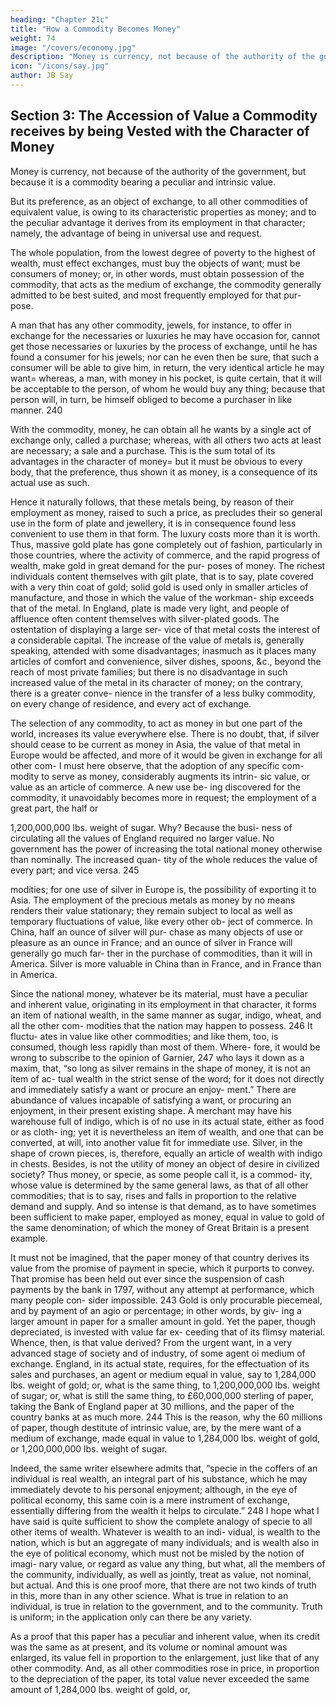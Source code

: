 ```yaml
---
heading: "Chapter 21c"
title: "How a Commodity Becomes Money"
weight: 74
image: "/covers/economy.jpg"
description: "Money is currency, not because of the authority of the government, but because it is a commodity bearing a peculiar and intrinsic value."
icon: "/icons/say.jpg"
author: JB Say
---
```




## Section 3: The Accession of Value a Commodity receives by being Vested with the Character of Money

Money is currency, not because of the authority of the government, but because it is a commodity bearing a peculiar and intrinsic value. 

But its preference, as an object of exchange, to all other commodities of equivalent value, is owing to its
characteristic properties as money; and to the peculiar advantage it derives from its employment in that character;
namely, the advantage of being in universal use and request.

The whole population, from the lowest degree of poverty to the highest of wealth, must effect exchanges, must buy the
objects of want; must be consumers of money; or, in other words, must obtain possession of the commodity, that acts as
the medium of exchange, the commodity generally admitted to be best suited, and most frequently employed for that pur-
pose. 

A man that has any other commodity, jewels, for instance, to offer in exchange for the necessaries or luxuries he may have occasion for, cannot get those necessaries or luxuries by the process of exchange, until he has found a consumer for his jewels; nor can he even then be sure, that such a consumer will be able to give him, in return, the very identical article he may want= whereas, a man, with money in his
pocket, is quite certain, that it will be acceptable to the person, of whom he would buy any thing; because that person
will, in turn, be himself obliged to become a purchaser in like
manner. 240 

With the commodity, money, he can obtain all he wants by a single act of exchange only, called a purchase; whereas, with all others two acts at least are necessary; a sale and a purchase. This is the sum total of its advantages in the
character of money= but it must be obvious to every body,
that the preference, thus shown it as money, is a consequence
of its actual use as such.

Hence it naturally follows, that these metals being, by reason of their employment as money, raised to such a price, as precludes their so general use in the form of plate and jewellery,
it is in consequence found less convenient to use them in that
form. The luxury costs more than it is worth. Thus, massive
gold plate has gone completely out of fashion, particularly in
those countries, where the activity of commerce, and the rapid
progress of wealth, make gold in great demand for the pur-
poses of money. The richest individuals content themselves
with gilt plate, that is to say, plate covered with a very thin
coat of gold; solid gold is used only in smaller articles of
manufacture, and those in which the value of the workman-
ship exceeds that of the metal. In England, plate is made very
light, and people of affluence often content themselves with
silver-plated goods. The ostentation of displaying a large ser-
vice of that metal costs the interest of a considerable capital.
The increase of the value of metals is, generally speaking,
attended with some disadvantages; inasmuch as it places many
articles of comfort and convenience, silver dishes, spoons,
&c., beyond the reach of most private families; but there is
no disadvantage in such increased value of the metal in its
character of money; on the contrary, there is a greater conve-
nience in the transfer of a less bulky commodity, on every
change of residence, and every act of exchange.

The selection of any commodity, to act as money in but one part of the world, increases its value everywhere else. There
is no doubt, that, if silver should cease to be current as money
in Asia, the value of that metal in Europe would be affected,
and more of it would be given in exchange for all other com-
I must here observe, that the adoption of any specific com-
modity to serve as money, considerably augments its intrin-
sic value, or value as an article of commerce. A new use be-
ing discovered for the commodity, it unavoidably becomes
more in request; the employment of a great part, the half or


1,200,000,000 lbs. weight of sugar. Why? Because the busi-
ness of circulating all the values of England required no larger
value. No government has the power of increasing the total
national money otherwise than nominally. The increased quan-
tity of the whole reduces the value of every part; and vice
versa. 245

modities; for one use of silver in Europe is, the possibility of
exporting it to Asia.
The employment of the precious metals as money by no means
renders their value stationary; they remain subject to local as
well as temporary fluctuations of value, like every other ob-
ject of commerce. In China, half an ounce of silver will pur-
chase as many objects of use or pleasure as an ounce in France;
and an ounce of silver in France will generally go much far-
ther in the purchase of commodities, than it will in America.
Silver is more valuable in China than in France, and in France than in America.

Since the national money, whatever be its material, must have
a peculiar and inherent value, originating in its employment
in that character, it forms an item of national wealth, in the
same manner as sugar, indigo, wheat, and all the other com-
modities that the nation may happen to possess. 246 It fluctu-
ates in value like other commodities; and like them, too, is
consumed, though less rapidly than most of them. Where-
fore, it would be wrong to subscribe to the opinion of
Garnier, 247 who lays it down as a maxim, that, “so long as
silver remains in the shape of money, it is not an item of ac-
tual wealth in the strict sense of the word; for it does not
directly and immediately satisfy a want or procure an enjoy-
ment.” There are abundance of values incapable of satisfying
a want, or procuring an enjoyment, in their present existing
shape. A merchant may have his warehouse full of indigo,
which is of no use in its actual state, either as food or as cloth-
ing; yet it is nevertheless an item of wealth, and one that can
be converted, at will, into another value fit for immediate
use. Silver, in the shape of crown pieces, is, therefore, equally
an article of wealth with indigo in chests. Besides, is not the
utility of money an object of desire in civilized society?
Thus money, or specie, as some people call it, is a commod-
ity, whose value is determined by the same general laws, as
that of all other commodities; that is to say, rises and falls in
proportion to the relative demand and supply. And so intense
is that demand, as to have sometimes been sufficient to make
paper, employed as money, equal in value to gold of the same
denomination; of which the money of Great Britain is a present
example.

It must not be imagined, that the paper money of that country
derives its value from the promise of payment in specie, which
it purports to convey. That promise has been held out ever
since the suspension of cash payments by the bank in 1797,
without any attempt at performance, which many people con-
sider impossible. 243 Gold is only procurable piecemeal, and
by payment of an agio or percentage; in other words, by giv-
ing a larger amount in paper for a smaller amount in gold. Yet
the paper, though depreciated, is invested with value far ex-
ceeding that of its flimsy material. Whence, then, is that value
derived? From the urgent want, in a very advanced stage of
society and of industry, of some agent oi medium of exchange.
England, in its actual state, requires, for the effectuation of
its sales and purchases, an agent or medium equal in value,
say to 1,284,000 lbs. weight of gold; or, what is the same
thing, to 1,200,000,000 lbs. weight of sugar; or, what is still
the same thing, to £60,000,000 sterling of paper, taking the
Bank of England paper at 30 millions, and the paper of the
country banks at as much more. 244 This is the reason, why the
60 millions of paper, though destitute of intrinsic value, are,
by the mere want of a medium of exchange, made equal in
value to 1,284,000 lbs. weight of gold, or 1,200,000,000 lbs.
weight of sugar.

Indeed, the same writer elsewhere admits that, “specie in the
coffers of an individual is real wealth, an integral part of his
substance, which he may immediately devote to his personal
enjoyment; although, in the eye of political economy, this same
coin is a mere instrument of exchange, essentially differing
from the wealth it helps to circulate.” 248 I hope what I have
said is quite sufficient to show the complete analogy of specie
to all other items of wealth. Whatever is wealth to an indi-
vidual, is wealth to the nation, which is but an aggregate of
many individuals; and is wealth also in the eye of political
economy, which must not be misled by the notion of imagi-
nary value, or regard as value any thing, but what, all the
members of the community, individually, as well as jointly,
treat as value, not nominal, but actual. And this is one proof
more, that there are not two kinds of truth in this, more than
in any other science. What is true in relation to an individual,
is true in relation to the government, and to the community.
Truth is uniform; in the application only can there be any
variety.

As a proof that this paper has a peculiar and inherent value,
when its credit was the same as at present, and its volume or
nominal amount was enlarged, its value fell in proportion to
the enlargement, just like that of any other commodity. And,
as all other commodities rose in price, in proportion to the
depreciation of the paper, its total value never exceeded the
same amount of 1,284,000 lbs. weight of gold, or,

